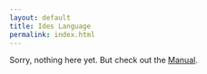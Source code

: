```yaml
---
layout: default
title: Ides Language
permalink: index.html
---
```


Sorry, nothing here yet. But check out the [Manual](/rationale.html).

